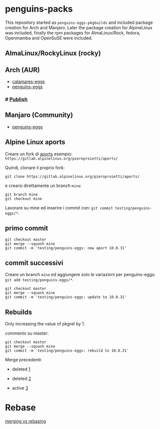# penguins-packs

This repository started as `penguins-eggs-pkgbuilds` and included package creation for Arch and Manjaro. Later the package creation for AlpineLinux was included, finally the rpm packages for AlmaLinux/Rock, fedora, Openmamba and OpenSuSE were included.

## AlmaLinux/RockyLinux (rocky) 


## Arch (AUR)
* [calamares-eggs](./aur/calamares-eggs)
* [penguins-eggs](https://aur.archlinux.org/packages/penguins-eggs)
### # [Publish](./PUBLISH.md)

## Manjaro (Community)
* [penguins-eggs](https://gitlab.manjaro.org/packages/community/penguins-eggs)

## Alpine Linux aports

Creare un fork di [aports](https://gitlab.alpinelinux.org/alpine/aports) esempio: `https://gitlab.alpinelinux.org/pieroproietti/aports/`


Quindi, clonare il proprio fork:

```
git clone https://gitlab.alpinelinux.org/pieroproietti/aports/
```

e crearsi direttamente un branch `mine`:
```
git branch mine
git checkout mine
```

Lavorare su mine ed inserire i commit con: ```git commit testing/penguins-eggs/*```.

## primo commit

```
git checkout master
git merge --squash mine
git commit -m 'testing/penguins-eggs: new aport 10.0.31'
```

## commit successivi

Creare un branch `mine` ed aggiungere solo le variazioni per penguins-eggs: `git add testing/penguins-eggs/*`.

```
git checkout master
git merge --squash mine
git commit -m 'testing/penguins-eggs: update to 10.0.31'
```

## Rebuilds
Only increasing the value of pkgrel by 1.

commento su master:
```
git checkout master
git merge --squash mine
git commit -m 'testing/penguins-eggs: rebuild to 10.0.31'
```

Merge precedenti:
* deleted [1](https://gitlab.alpinelinux.org/alpine/aports/-/merge_requests/70432#note_427410)
* deleted [2](https://gitlab.alpinelinux.org/alpine/aports/-/merge_requests/70725)

* active [3](https://gitlab.alpinelinux.org/alpine/aports/-/merge_requests/70933)

# Rebase

[merging vs rebasing](https://www.atlassian.com/git/tutorials/merging-vs-rebasing)
